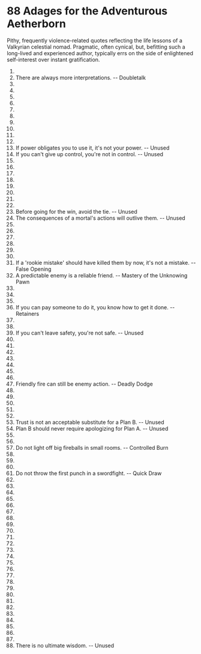 # 88 Adages for the Adventurous Aetherborn

Pithy, frequently violence-related quotes reflecting the life lessons of a Valkyrian celestial nomad. Pragmatic, often cynical, but, befitting such a long-lived and experienced author, typically errs on the side of enlightened self-interest over instant gratification.

1. 
2. There are always more interpretations. -- Doubletalk
3. 
4. 
5. 
6. 
7. 
8. 
9. 
10. 
11. 
12. 
13. If power obligates you to use it, it's not your power. -- Unused
14. If you can't give up control, you're not in control. -- Unused
15. 
16. 
17. 
18. 
19. 
20. 
21. 
22. 
23. Before going for the win, avoid the tie. -- Unused
24. The consequences of a mortal's actions will outlive them. -- Unused
25. 
26. 
27. 
28. 
29. 
30. 
31. If a 'rookie mistake' should have killed them by now, it's not a mistake. -- False Opening
32. A predictable enemy is a reliable friend. -- Mastery of the Unknowing Pawn  
33. 
34. 
35. 
36. If you can pay someone to do it, you know how to get it done. -- Retainers
37. 
38. 
39. If you can't leave safety, you're not safe. -- Unused
40. 
41. 
42. 
43. 
44. 
45. 
46. 
47. Friendly fire can still be enemy action. -- Deadly Dodge  
48. 
49. 
50. 
51. 
52. 
53. Trust is not an acceptable substitute for a Plan B. -- Unused
54. Plan B should never require apologizing for Plan A. -- Unused
55. 
56. 
57. Do not light off big fireballs in small rooms. -- Controlled Burn
58. 
59. 
60. 
61. Do not throw the first punch in a swordfight. -- Quick Draw  
62. 
63. 
64. 
65. 
66. 
67. 
68. 
69. 
70. 
71. 
72. 
73. 
74. 
75. 
76. 
77. 
78. 
79. 
80. 
81. 
82. 
83. 
84. 
85. 
86. 
87. 
88. There is no ultimate wisdom. -- Unused